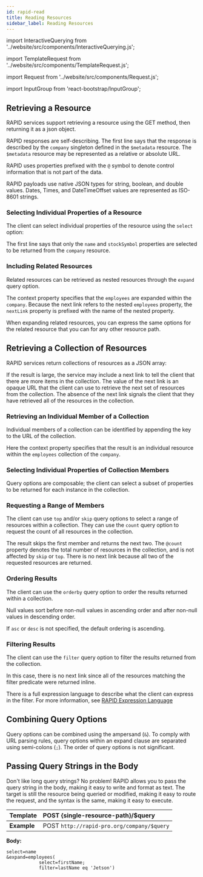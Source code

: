 ```yaml
---
id: rapid-read
title: Reading Resources
sidebar_label: Reading Resources
---
```


import InteractiveQuerying from '../website/src/components/InteractiveQuerying.js';

import TemplateRequest from '../website/src/components/TemplateRequest.js';

import Request from '../website/src/components/Request.js';

import InputGroup from 'react-bootstrap/InputGroup';

## Retrieving a Resource

RAPID services support retrieving a resource using the GET method, then returning it as a json object.

<TemplateRequest command="GET" query="{resource-path}"/>

<InteractiveQuerying defaultQuery="company" id="1"/>

RAPID responses are self-describing. 
The first line says that the response is described by the `company` singleton defined in the `$metadata` resource. 
The `$metadata` resource may be represented as a relative or absolute URL.

RAPID uses properties prefixed with the `@` symbol to denote control information that is not part of the data.

RAPID payloads use native JSON types for string, boolean, and double values. 
Dates, Times, and DateTimeOffset values are represented as ISO-8601 strings.

### Selecting Individual Properties of a Resource

The client can select individual properties of the resource using the `select` option:

<TemplateRequest command="GET" query="{resource-path}?select={propertyName,…}"/>

<InteractiveQuerying defaultQuery="company?select=name,stockSymbol" id="2"/>

The first line says that only the `name` and `stockSymbol` properties are selected to be returned from the `company` resource.

### Including Related Resources

Related resources can be retrieved as nested resources through the `expand` query option.

<TemplateRequest command="GET" query="{collection-resource-path}?expand={navigationProperty,…}"/>

<InteractiveQuerying defaultQuery="company?expand=employees" id="3"/>

The context property specifies that the `employees` are expanded within the `company`. 
Because the next link refers to the nested `employees` property, the `nextLink` property is prefixed with the name of the nested property.

When expanding related resources, 
you can express the same options for the related resource that you can for any other resource path.

<TemplateRequest command="GET" query="{collection-resource-path}?expand={navigationProp(queryOptions),…}"/>

<InteractiveQuerying defaultQuery="company?expand=employees(select=firstName)" id="4"/>

## Retrieving a Collection of Resources

RAPID services return collections of resources as a JSON array:                                              

<TemplateRequest command="GET" query="{collection-resource-path}"/>

<InteractiveQuerying defaultQuery="company/employees" id="5"/>

If the result is large, the service may include a next link to tell the client that there are more items in the collection.
The value of the next link is an opaque URL that the client can use to retrieve the next set of resources from the collection. 
The absence of the next link signals the client that they have retrieved all of the resources in the collection.

### Retrieving an Individual Member of a Collection

Individual members of a collection can be identified by appending the key to the URL of the collection.

<TemplateRequest command="GET" query="{collection-resource-path}/{key}"/>

<InteractiveQuerying defaultQuery="company/employees/2" id="6"/>

Here the context property specifies that the result is an individual resource within the `employees` collection of the `company`.

### Selecting Individual Properties of Collection Members

Query options are composable;
the client can select a subset of properties to be returned for each instance in the collection.

<TemplateRequest command="GET" query="{collection-resource-path}?select={propertyName,…}"/>

<InteractiveQuerying defaultQuery="company/employees?select=lastName" id="7"/>

### Requesting a Range of Members

The client can use `top` and/or `skip` query options to select a range of resources within a collection. 
They can use the `count` query option to request the count of all resources in the collection.

<TemplateRequest command="GET" query="{collection-resource-path}?skip={int}"/>

<Request command="GET" query="{collection-resource-path}?top={int}"/>

<Request command="GET" query="{collection-resource-path}?count=true"/>

<InteractiveQuerying defaultQuery="company/employees?skip=1&top=2&count=true" id="8"/>

The result skips the first member and returns the next two.
The `@count` property denotes the total number of resources in the collection, and is not affected by `skip` or `top`. 
There is no next link because all two of the requested resources are returned.

### Ordering Results

The client can use the `orderby` query option to order the results returned within a collection.

<TemplateRequest command="GET" query="{collection-resource-path}?orderby={propertyName [asc \| desc],…}"/>

<InteractiveQuerying defaultQuery="company/employees?orderby=lastName asc, id desc" id="9"/>

Null values sort before non-null values in ascending order and after non-null values in descending order.

If `asc` or `desc` is not specified, the default ordering is ascending.

### Filtering Results

The client can use the `filter` query option to filter the results returned from the collection.

<TemplateRequest command="GET" query="{collection-resource-path}?filter={filter-expression}"/>

<InteractiveQuerying defaultQuery="company/employees?filter=lastName eq 'Jetson'" id="10"/>

In this case, there is no next link since all of the resources matching the filter predicate were returned inline.

There is a full expression language to describe what the client can express in the filter. 
For more information, see [RAPID Expression Language](./spec/rapid-pro-expression_language.md)

## Combining Query Options

Query options can be combined using the ampersand (`&`). 
To comply with URL parsing rules, query options within an expand clause are separated using semi-colons (`;`). 
The order of query options is not significant.

<TemplateRequest command="GET" query="{resource-path}?select={propertyName,…}&expand={navigationProperty(queryOptions),…}"/>

<InteractiveQuerying defaultQuery="/company?select=name&expand=employees(select=firstName;filter=lastName eq 'Jetson')" id="11"/>

## Passing Query Strings in the Body

Don't like long query strings? No problem!
RAPID allows you to pass the query string in the body, making it easy to write and format as text. 
The target is still the resource being queried or modified, making it easy to route the request,
and the syntax is the same, making it easy to execute.

| Template    | POST {single-resource-path}/\$query        |
| ----------- | :----------------------------------------- |
| **Example** | POST `http://rapid-pro.org/company/$query` |

**Body:**

    select=name
    &expand=employees(
                select=firstName;
                filter=lastName eq 'Jetson')

